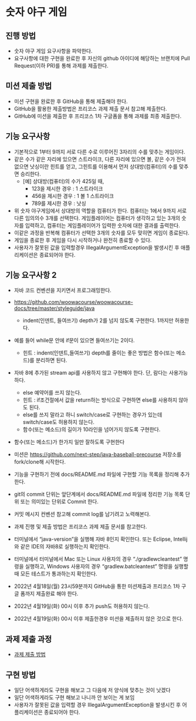 # 숫자 야구 게임
## 진행 방법
* 숫자 야구 게임 요구사항을 파악한다.
* 요구사항에 대한 구현을 완료한 후 자신의 github 아이디에 해당하는 브랜치에 Pull Request(이하 PR)를 통해 과제를 제출한다.

## 미션 제출 방법
- 미션 구현을 완료한 후 GitHub을 통해 제출해야 한다.
- GitHub을 활용한 제출방법은 프리코스 과제 제출 문서 참고해 제출한다.
- GitHub에 미션을 제출한 후 프리코스 1차 구글폼을 통해 과제를 최종 제출한다.

## 기능 요구사항
- 기본적으로 1부터 9까지 서로 다른 수로 이루어진 3자리의 수를 맞추는 게임이다.
- 같은 수가 같은 자리에 있으면 스트라이크, 다른 자리에 있으면 볼, 같은 수가 전혀 없으면 낫싱이란 힌트를 얻고, 그힌트를
 이용해서 먼저 상대방(컴퓨터)의 수를 맞추면 승리한다.
	- [예] 상대방(컴퓨터)의 수가 425일 때,
		- 123을 제시한 경우 : 1 스트라이크
		- 456을 제시한 경우 : 1 볼 1 스트라이크
		- 789를 제시한 경우 : 낫싱
- 위 숫자 야구게임에서 상대방의 역할을 컴퓨터가 한다. 컴퓨터는 1에서 9까지 서로 다른 임의의수 3개를 선택한다.
  게임플레이어는 컴퓨터가 생각하고 있는 3개의 숫자를 입력하고, 컴퓨터는 게임플레이어가 입력한 숫자에 대한 결과를 출력한다.
- 이같은 과정을 반복해 컴퓨터가 선택한 3개의 숫자를 모두 맞히면 게임이 종료된다.
- 게임을 종료한 후 게임을 다시 시작하거나 완전히 종료할 수 있다.
- 사용자가 잘못된 값을 입력할경우 IllegalArgumentException을 발생시킨 후 애플리케이션은 종료되어야 한다.

## 기능 요구사항 2
- 자바 코드 컨벤션을 지키면서 프로그래밍한다.
- https://github.com/woowacourse/woowacourse-docs/tree/master/styleguide/java
	- indent(인덴트, 들여쓰기) depth가 2를 넘지 않도록 구현한다. 1까지만 허용한다.
- 예를 들어 while문 안에 if문이 있으면 들여쓰기는 2이다.
	- 힌트 : indent(인덴트,들여쓰기) depth를 줄이는 좋은 방법은 함수(또는 메소드)를 분리하면 된다.
- 자바 8에 추가된 stream api를 사용하지 않고 구현해야 한다. 단, 람다는 사용가능하다.
	- else 예약어를 쓰지 않는다.
	- 힌트 : if조건절에서 값을 return하는 방식으로 구현하면 else를 사용하지 않아도 된다.
	- else를 쓰지 말라고 하니 switch/case로 구현하는 경우가 있는데 switch/case도 허용하지 않는다.
	- 함수(또는 메소드)의 길이가 10라인을 넘어가지 않도록 구현한다.
- 함수(또는 메소드)가 한가지 일만 잘하도록 구현한다

- 미션은 https://github.com/next-step/java-baseball-precourse 저장소를 fork/clone해 시작한다.
- 기능을 구현하기 전에 docs/README.md 파일에 구현할 기능 목록을 정리해 추가한다.
- git의 commit 단위는 앞단계에서 docs/README.md 파일에 정리한 기능 목록 단위 또는 의미있는 단위로 Commit 한다.
- 커밋 메시지 컨벤션 참고해 commit log를 남기려고 노력해본다.
- 과제 진행 및 제출 방법은 프리코스 과제 제출 문서를 참고한다.

- 터미널에서 “java-version”을 실행해 자바 8인지 확인한다. 또는 Eclipse, Intellij와 같은 IDE의 자바8로 실행하는지 확인한다.
- 터미널에서 터미널에서 Mac 또는 Linux 사용자의 경우 “./gradlewcleantest” 명령을 실행하고,
  Windows 사용자의 경우 “gradlew.batcleantest” 명령을 실행할때 모든 테스트가 통과하는지 확인한다.

- 2022년 4월18일(월) 23시59분까지 GitHub을 통한 미션제출과 프리코스 1차 구글 폼까지 제출완료 해야 한다.
- 2022년 4월19일(화) 00시 이후 추가 push도 허용하지 않는다.
- 2022년 4월19일(화) 00시 이후 제출한경우 미션을 제출하지 않은 것으로 한다.

## 과제 제출 과정
* [과제 제출 방법](https://github.com/next-step/nextstep-docs/tree/master/precourse)

## 구현 방법
- 일단 어색하게라도 구현을 해보고 그 다음에 저 양식에 맞추는 것이 낫겠다
- 일단 어색하게라도 구현 해보고 나니까 안 보이는 게 보임
- 사용자가 잘못된 값을 입력할 경우 IllegalArgumentException을 발생시킨 후 어플리케이션은 종료되어야 한다.